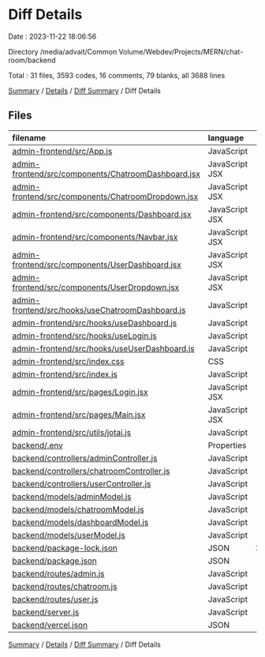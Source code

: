 # Diff Details

Date : 2023-11-22 18:06:56

Directory /media/advait/Common Volume/Webdev/Projects/MERN/chat-room/backend

Total : 31 files,  3593 codes, 16 comments, 79 blanks, all 3688 lines

[Summary](results.md) / [Details](details.md) / [Diff Summary](diff.md) / Diff Details

## Files
| filename | language | code | comment | blank | total |
| :--- | :--- | ---: | ---: | ---: | ---: |
| [admin-frontend/src/App.js](/admin-frontend/src/App.js) | JavaScript | -18 | 0 | -6 | -24 |
| [admin-frontend/src/components/ChatroomDashboard.jsx](/admin-frontend/src/components/ChatroomDashboard.jsx) | JavaScript JSX | -96 | 0 | -9 | -105 |
| [admin-frontend/src/components/ChatroomDropdown.jsx](/admin-frontend/src/components/ChatroomDropdown.jsx) | JavaScript JSX | -19 | 0 | -3 | -22 |
| [admin-frontend/src/components/Dashboard.jsx](/admin-frontend/src/components/Dashboard.jsx) | JavaScript JSX | -45 | -1 | -4 | -50 |
| [admin-frontend/src/components/Navbar.jsx](/admin-frontend/src/components/Navbar.jsx) | JavaScript JSX | -19 | 0 | -5 | -24 |
| [admin-frontend/src/components/UserDashboard.jsx](/admin-frontend/src/components/UserDashboard.jsx) | JavaScript JSX | -78 | 0 | -10 | -88 |
| [admin-frontend/src/components/UserDropdown.jsx](/admin-frontend/src/components/UserDropdown.jsx) | JavaScript JSX | -19 | 0 | -3 | -22 |
| [admin-frontend/src/hooks/useChatroomDashboard.js](/admin-frontend/src/hooks/useChatroomDashboard.js) | JavaScript | -30 | 0 | -8 | -38 |
| [admin-frontend/src/hooks/useDashboard.js](/admin-frontend/src/hooks/useDashboard.js) | JavaScript | -65 | 0 | -13 | -78 |
| [admin-frontend/src/hooks/useLogin.js](/admin-frontend/src/hooks/useLogin.js) | JavaScript | -29 | 0 | -9 | -38 |
| [admin-frontend/src/hooks/useUserDashboard.js](/admin-frontend/src/hooks/useUserDashboard.js) | JavaScript | -30 | 0 | -10 | -40 |
| [admin-frontend/src/index.css](/admin-frontend/src/index.css) | CSS | -61 | -3 | -18 | -82 |
| [admin-frontend/src/index.js](/admin-frontend/src/index.js) | JavaScript | -13 | 0 | -4 | -17 |
| [admin-frontend/src/pages/Login.jsx](/admin-frontend/src/pages/Login.jsx) | JavaScript JSX | -60 | 0 | -15 | -75 |
| [admin-frontend/src/pages/Main.jsx](/admin-frontend/src/pages/Main.jsx) | JavaScript JSX | -108 | 0 | -8 | -116 |
| [admin-frontend/src/utils/jotai.js](/admin-frontend/src/utils/jotai.js) | JavaScript | -2 | 0 | -2 | -4 |
| [backend/.env](/backend/.env) | Properties | 3 | 0 | 0 | 3 |
| [backend/controllers/adminController.js](/backend/controllers/adminController.js) | JavaScript | 171 | 1 | 34 | 206 |
| [backend/controllers/chatroomController.js](/backend/controllers/chatroomController.js) | JavaScript | 51 | 3 | 20 | 74 |
| [backend/controllers/userController.js](/backend/controllers/userController.js) | JavaScript | 28 | 4 | 13 | 45 |
| [backend/models/adminModel.js](/backend/models/adminModel.js) | JavaScript | 47 | 2 | 19 | 68 |
| [backend/models/chatroomModel.js](/backend/models/chatroomModel.js) | JavaScript | 139 | 3 | 28 | 170 |
| [backend/models/dashboardModel.js](/backend/models/dashboardModel.js) | JavaScript | 79 | 0 | 21 | 100 |
| [backend/models/userModel.js](/backend/models/userModel.js) | JavaScript | 147 | 4 | 44 | 195 |
| [backend/package-lock.json](/backend/package-lock.json) | JSON | 3,505 | 0 | 1 | 3,506 |
| [backend/package.json](/backend/package.json) | JSON | 27 | 0 | 1 | 28 |
| [backend/routes/admin.js](/backend/routes/admin.js) | JavaScript | 35 | 1 | 7 | 43 |
| [backend/routes/chatroom.js](/backend/routes/chatroom.js) | JavaScript | 6 | 0 | 4 | 10 |
| [backend/routes/user.js](/backend/routes/user.js) | JavaScript | 6 | 2 | 5 | 13 |
| [backend/server.js](/backend/server.js) | JavaScript | 26 | 0 | 8 | 34 |
| [backend/vercel.json](/backend/vercel.json) | JSON | 15 | 0 | 1 | 16 |

[Summary](results.md) / [Details](details.md) / [Diff Summary](diff.md) / Diff Details